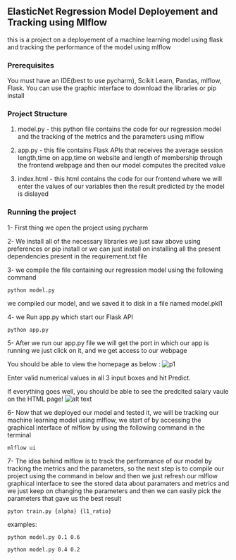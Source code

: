 ## ElasticNet Regression Model Deployement and Tracking using Mlflow
this is a project on a deployement of a machine learning model using flask and tracking the performance of the model using mlflow

### Prerequisites
You must have an IDE(best to use pycharm), Scikit Learn, Pandas, mlflow, Flask.
You can use the graphic interface to download the libraries or pip install

### Project Structure
1. model.py - this python file contains the code for our regression model and the tracking of the metrics and the parameters using mlflow 
   
2. app.py - this file contains Flask APIs that receives the average session length,time on app,time on website and length of membership through the frontend webpage and then our model computes the precited value 
   
3. index.html - this html contains the code for our frontend where we will enter the values of our variables then the result predicted by the model is dislayed 

### Running the project
1- First thing we open the project using pycharm

2- We install all of the necessary libraries we just saw above using preferences or pip install or we can just install on installing all the present dependencies present in the requirement.txt file

3- we compile the file containing our regression model using the following command
```
python model.py
```
we compiled our model, and we saved it to disk in a file named model.pkl1

4- we Run app.py which start our Flask API
```
python app.py
```

5- After we run our app.py file we will get the port in which our app is running we just click on it, and we get access to our webpage




You should be able to view the homepage as below :
![p1](https://user-images.githubusercontent.com/63164653/106210502-2f9aea80-61c7-11eb-86bf-9332ac3fc697.png)

Enter valid numerical values in all 3 input boxes and hit Predict.

If everything goes well, you should  be able to see the predcited salary vaule on the HTML page!
![alt text](http://www.thepythonblog.com/wp-content/uploads/2019/02/Result.png)


6- Now that we deployed our model and tested it, we will be tracking our machine learning model using mlflow, we start of by accessing the graphical interface of mlflow by using the following command in the terminal
```
mlflow ui
```

7- The idea behind mlflow is to track the performance of our model by tracking the metrics and the parameters, so the next step is to compile our project using the command in below and then we just refresh our mlflow graphical interface to see the stored data about paramaters and metrics and we just keep on changing the parameters and then we can easily pick the parameters that gave us the best result
```
pyton train.py {alpha} {l1_ratio}
```
examples:
```
python model.py 0.1 0.6
```
```
python model.py 0.4 0.2
```
